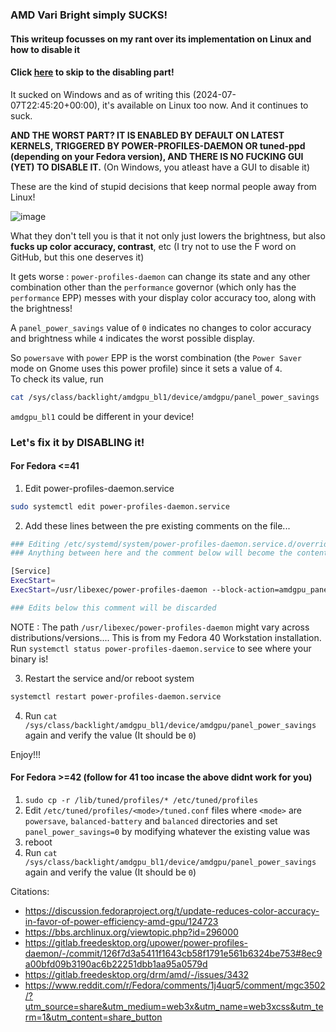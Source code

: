 ### AMD Vari Bright simply SUCKS!

#### This writeup focusses on my rant over its implementation on Linux and how to disable it
#### Click [here](#lets-fix-it-by-disabling-it) to skip to the disabling part!

It sucked on Windows and as of writing this (2024-07-07T22:45:20+00:00), it's available on Linux too now. And it continues to suck.   

**AND THE WORST PART? IT IS ENABLED BY DEFAULT ON LATEST KERNELS, TRIGGERED BY POWER-PROFILES-DAEMON OR tuned-ppd (depending on your Fedora version), AND THERE IS NO FUCKING GUI (YET) TO DISABLE IT.** (On Windows, you atleast have a GUI to disable it)    

These are the kind of stupid decisions that keep normal people away from Linux! 

![image](https://github.com/realKarthikNair/16-xf0xxx-linux-troubleshooting/assets/78267371/bdae58d2-5e72-447e-b20e-6907c596305f)

What they don't tell you is that it not only just lowers the brightness, but also **fucks up color accuracy, contrast**, etc (I try not to use the F word on GitHub, but this one deserves it)

It gets worse : `power-profiles-daemon` can change its state and any other combination other than the `performance` governor (which only has the `performance` EPP) messes with your display color accuracy too, along with the brightness!

A `panel_power_savings` value of `0` indicates no changes to color accuracy and brightness while `4` indicates the worst possible display. 

So `powersave` with `power` EPP is the worst combination (the `Power Saver` mode on Gnome uses this power profile) since it sets a value of `4`.  
To check its value, run

```bash
cat /sys/class/backlight/amdgpu_bl1/device/amdgpu/panel_power_savings
```

`amdgpu_bl1` could be different in your device!

### Let's fix it by DISABLING it!

#### For Fedora <=41 

1. Edit power-profiles-daemon.service

```bash
sudo systemctl edit power-profiles-daemon.service
```

2. Add these lines between the pre existing comments on the file... 

```bash
### Editing /etc/systemd/system/power-profiles-daemon.service.d/override.conf
### Anything between here and the comment below will become the contents of the drop-in f>

[Service]
ExecStart=
ExecStart=/usr/libexec/power-profiles-daemon --block-action=amdgpu_panel_power

### Edits below this comment will be discarded
```

NOTE : The path `/usr/libexec/power-profiles-daemon` might vary across distributions/versions.... This is from my Fedora 40 Workstation installation. Run `systemctl status power-profiles-daemon.service` to see where your binary is!

3. Restart the service and/or reboot system

```bash
systemctl restart power-profiles-daemon.service
```

4. Run `cat /sys/class/backlight/amdgpu_bl1/device/amdgpu/panel_power_savings` again and verify the value (It should be `0`)

Enjoy!!!

#### For Fedora >=42 (follow for 41 too incase the above didnt work for you)

1. `sudo cp -r /lib/tuned/profiles/* /etc/tuned/profiles`
2. Edit `/etc/tuned/profiles/<mode>/tuned.conf` files where `<mode>` are `powersave`, `balanced-battery` and `balanced` directories and set `panel_power_savings=0` by modifying whatever the existing value was
3. reboot
4. Run `cat /sys/class/backlight/amdgpu_bl1/device/amdgpu/panel_power_savings` again and verify the value (It should be `0`)


Citations:
- https://discussion.fedoraproject.org/t/update-reduces-color-accuracy-in-favor-of-power-efficiency-amd-gpu/124723
- https://bbs.archlinux.org/viewtopic.php?id=296000
- https://gitlab.freedesktop.org/upower/power-profiles-daemon/-/commit/126f7d3a5411f1643cb58f1791e561b6324be753#8ec9a00bfd09b3190ac6b22251dbb1aa95a0579d
- https://gitlab.freedesktop.org/drm/amd/-/issues/3432
- https://www.reddit.com/r/Fedora/comments/1j4uqr5/comment/mgc3502/?utm_source=share&utm_medium=web3x&utm_name=web3xcss&utm_term=1&utm_content=share_button
  


